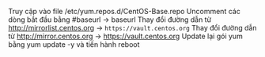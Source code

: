 Truy cập vào file /etc/yum.repos.d/CentOS-Base.repo
Uncomment các dòng bắt đầu bằng #baseurl -> baseurl
Thay đổi đường dẫn từ http://mirrorlist.centos.org -> ````https://vault.centos.org````
Thay đổi đường dẫn từ http://mirror.centos.org -> https://vault.centos.org
Update lại gói yum bằng yum update -y và tiến hành reboot
